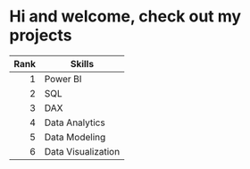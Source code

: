 <H1 align-text = center> Hi and welcome, check out my projects</H1>


| Rank |    Skills     |
|-----:|---------------|
|     1|   Power BI    |
|     2|     SQL       |
|     3|     DAX       |
|     4|Data Analytics |
|     5|Data Modeling|
|     6|Data Visualization|
